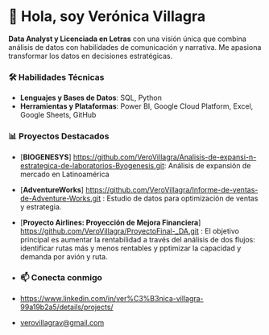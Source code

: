 
# 👋 Hola, soy Verónica Villagra

**Data Analyst y Licenciada en Letras** con una visión única que combina análisis de datos con habilidades de comunicación y narrativa. Me apasiona transformar los datos en decisiones estratégicas.
### 🛠 Habilidades Técnicas
- **Lenguajes y Bases de Datos**: SQL, Python
- **Herramientas y Plataformas**: Power BI, Google Cloud Platform, Excel, Google Sheets, GitHub
  
### 📊 Proyectos Destacados

- [**BIOGENESYS**] https://github.com/VeroVillagra/Analisis-de-expansi-n-estrategica-de-laboratorios-Byogenesis.git: Análisis de expansión de mercado en Latinoamérica
- [**AdventureWorks**] https://github.com/VeroVillagra/Informe-de-ventas-de-Adventure-Works.git : Estudio de datos para optimización de ventas y estrategia.
- [**Proyecto Airlines: Proyección de Mejora Financiera**] https://github.com/VeroVillagra/ProyectoFinal-_DA.git : El objetivo principal es aumentar la rentabilidad a través del análisis de dos flujos: identificar rutas más y menos rentables y pptimizar la capacidad y demanda por avión y ruta.


- ### 📫 Conecta conmigo
- https://www.linkedin.com/in/ver%C3%B3nica-villagra-99a19b2a5/details/projects/
- verovillagrav@gmail.com


